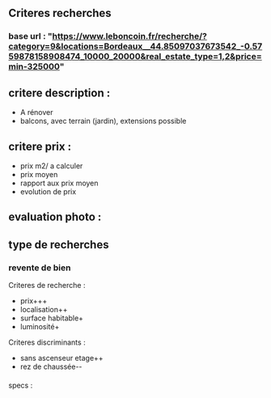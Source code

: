 ## Criteres recherches

### base url : "https://www.leboncoin.fr/recherche/?category=9&locations=Bordeaux__44.85097037673542_-0.5759878158908474_10000_20000&real_estate_type=1,2&price=min-325000"

## critere description :

- A rénover
- balcons, avec terrain (jardin), extensions possible

## critere prix :

- prix m2/ a calculer
- prix moyen
- rapport aux prix moyen
- evolution de prix

## evaluation photo :

## type de recherches

### revente de bien 

Criteres de recherche :

- prix+++ 
- localisation++
- surface habitable+
- luminosité+

Criteres discriminants :

- sans ascenseur etage++
- rez de chaussée--

####
specs :  

